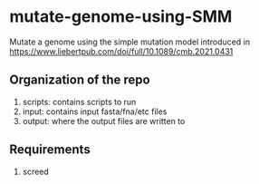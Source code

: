 # mutate-genome-using-SMM

Mutate a genome using the simple mutation model introduced in https://www.liebertpub.com/doi/full/10.1089/cmb.2021.0431

## Organization of the repo
1. scripts: contains scripts to run
1. input: contains input fasta/fna/etc files
1. output: where the output files are written to

## Requirements
1. screed
